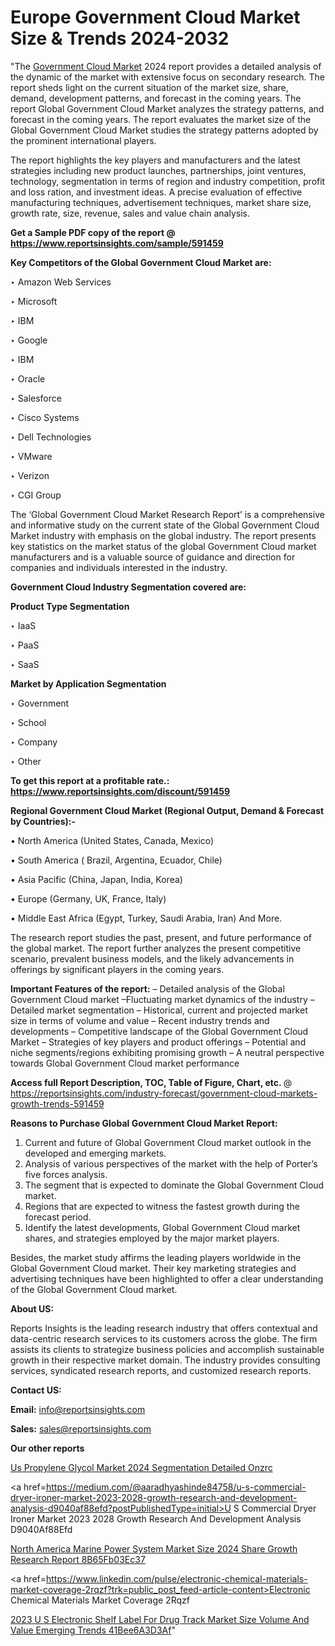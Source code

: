 # Europe Government Cloud Market Size & Trends 2024-2032

"The <a href=https://www.reportsinsights.com/sample/591459>Government Cloud Market</a> 2024 report provides a detailed analysis of the dynamic of the market with extensive focus on secondary research. The report sheds light on the current situation of the market size, share, demand, development patterns, and forecast in the coming years. The report Global Government Cloud Market analyzes the strategy patterns, and forecast in the coming years. The report evaluates the market size of the Global Government Cloud Market studies the strategy patterns adopted by the prominent international players.

The report highlights the key players and manufacturers and the latest strategies including new product launches, partnerships, joint ventures, technology, segmentation in terms of region and industry competition, profit and loss ration, and investment ideas. A precise evaluation of effective manufacturing techniques, advertisement techniques, market share size, growth rate, size, revenue, sales and value chain analysis.

<strong>Get a Sample PDF copy of the report @ <a href=https://www.reportsinsights.com/sample/591459 style=color:#0000ff;>https://www.reportsinsights.com/sample/591459</a></strong>

<strong>Key Competitors of the Global Government Cloud Market are:</strong>

‣ Amazon Web Services


‣ Microsoft


‣ IBM


‣ Google


‣ IBM


‣ Oracle


‣ Salesforce


‣ Cisco Systems


‣ Dell Technologies


‣ VMware


‣ Verizon


‣ CGI Group

The ‘Global Government Cloud Market Research Report’ is a comprehensive and informative study on the current state of the Global Government Cloud Market industry with emphasis on the global industry. The report presents key statistics on the market status of the global Government Cloud market manufacturers and is a valuable source of guidance and direction for companies and individuals interested in the industry.

<strong>Government Cloud Industry Segmentation covered are:</strong>

<strong>Product Type Segmentation</strong>

‣    IaaS


‣ PaaS


‣ SaaS

<strong>Market by Application Segmentation</strong>

‣   Government


‣ School


‣ Company


‣ Other

<strong>To get this report at a profitable rate.: <a href=https://www.reportsinsights.com/discount/591459 style=color:#0000ff;>https://www.reportsinsights.com/discount/591459</a></strong>

<strong>Regional Government Cloud Market (Regional Output, Demand &amp; Forecast by Countries):-</strong>

• North America (United States, Canada, Mexico)

• South America ( Brazil, Argentina, Ecuador, Chile)

• Asia Pacific (China, Japan, India, Korea)

• Europe (Germany, UK, France, Italy)

• Middle East Africa (Egypt, Turkey, Saudi Arabia, Iran) And More.

The research report studies the past, present, and future performance of the global market. The report further analyzes the present competitive scenario, prevalent business models, and the likely advancements in offerings by significant players in the coming years.

<strong>Important Features of the report:</strong>
– Detailed analysis of the Global Government Cloud market
–Fluctuating market dynamics of the industry
–Detailed market segmentation
– Historical, current and projected market size in terms of volume and value
– Recent industry trends and developments
– Competitive landscape of the Global Government Cloud Market
– Strategies of key players and product offerings
– Potential and niche segments/regions exhibiting promising growth
– A neutral perspective towards Global Government Cloud market performance

<strong>Access full Report Description, TOC, Table of Figure, Chart, etc. </strong>@   <a href=https://reportsinsights.com/industry-forecast/government-cloud-markets-growth-trends-591459 style=color:#0000ff;>https://reportsinsights.com/industry-forecast/government-cloud-markets-growth-trends-591459</a>

<strong>Reasons to Purchase Global Government Cloud Market Report:</strong>
1. Current and future of Global Government Cloud market outlook in the developed and emerging markets.
2. Analysis of various perspectives of the market with the help of Porter’s five forces analysis.
3. The segment that is expected to dominate the Global Government Cloud market.
4. Regions that are expected to witness the fastest growth during the forecast period.
5. Identify the latest developments, Global Government Cloud market shares, and strategies employed by the major market players.

Besides, the market study affirms the leading players worldwide in the Global Government Cloud market. Their key marketing strategies and advertising techniques have been highlighted to offer a clear understanding of the Global Government Cloud market.

<strong><strong>About US</strong>:</strong>

Reports Insights is the leading research industry that offers contextual and data-centric research services to its customers across the globe. The firm assists its clients to strategize business policies and accomplish sustainable growth in their respective market domain. The industry provides consulting services, syndicated research reports, and customized research reports.

<strong>Contact US:</strong>

<p class=><b>Email:</b> <a href=mailto:info@reportsinsights.com>info@reportsinsights.com</a></p>
<p class=><b>Sales:</b> <a href=mailto:sales@reportsinsights.com>sales@reportsinsights.com</a></p>

<strong>Our other reports</strong>

<a href=https://www.linkedin.com/pulse/us-propylene-glycol-market-2024-segmentation-detailed-onzrc/>Us Propylene Glycol Market 2024 Segmentation Detailed Onzrc</a>

<a href=https://medium.com/@aaradhyashinde84758/u-s-commercial-dryer-ironer-market-2023-2028-growth-research-and-development-analysis-d9040af88efd?postPublishedType=initial>U S Commercial Dryer Ironer Market 2023 2028 Growth Research And Development Analysis D9040Af88Efd</a>

<a href=https://medium.com/@anuradhapatil5375484/north-america-marine-power-system-market-size-2024-share-growth-research-report-8b65fb03ec37>North America Marine Power System Market Size 2024 Share Growth Research Report 8B65Fb03Ec37</a>

<a href=https://www.linkedin.com/pulse/electronic-chemical-materials-market-coverage-2rqzf?trk=public_post_feed-article-content>Electronic Chemical Materials Market Coverage 2Rqzf</a>

<a href=https://medium.com/@nadeemkazi654/2023-u-s-electronic-shelf-label-for-drug-track-market-size-volume-and-value-emerging-trends-41bee6a3d3af>2023 U S Electronic Shelf Label For Drug Track Market Size Volume And Value Emerging Trends 41Bee6A3D3Af</a>"
